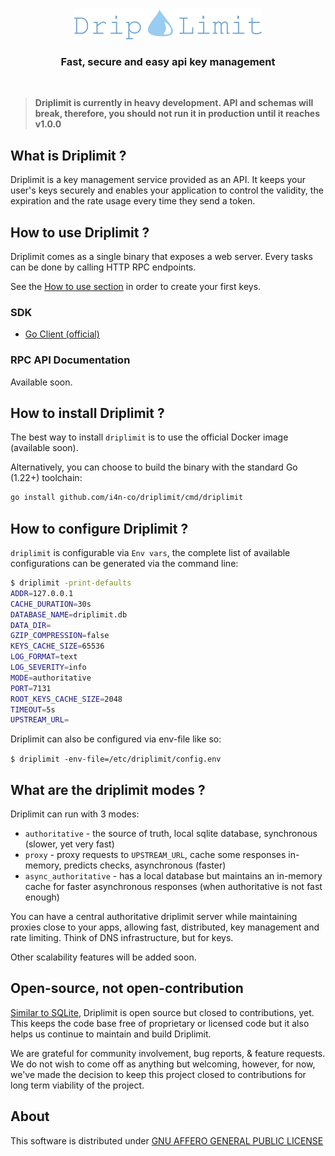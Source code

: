 <br>
<p align="center">
    <img src="./docs/medias/logo.png" alt="Driplimit Icon">
    <h3 align="center">Fast, secure and easy api key management</h3>
</p>

<br>

> **Driplimit is currently in heavy development. API and schemas will break, therefore, you should not run it in production until it reaches v1.0.0**

## What is Driplimit ?

Driplimit is a key management service provided as an API. It keeps your user's keys securely and enables your application to control the validity, the expiration and the rate usage every time they send a token. 

## How to use Driplimit ?

Driplimit comes as a single binary that exposes a web server. Every tasks can be done by calling HTTP RPC endpoints.

See the [How to use section](./docs/how-to-use.md) in order to create your first keys.

### SDK

* [Go Client (official)](https://github.com/i4n-co/driplimit/tree/main/pkg/client)

### RPC API Documentation

Available soon.

## How to install Driplimit ?

The best way to install `driplimit` is to use the official Docker image (available soon).

Alternatively, you can choose to build the binary with the standard Go (1.22+) toolchain:

```bash
go install github.com/i4n-co/driplimit/cmd/driplimit
```

## How to configure Driplimit ?

`driplimit` is configurable via `Env vars`, the complete list of available configurations can be generated via the command line:

```bash
$ driplimit -print-defaults
ADDR=127.0.0.1
CACHE_DURATION=30s
DATABASE_NAME=driplimit.db
DATA_DIR=
GZIP_COMPRESSION=false
KEYS_CACHE_SIZE=65536
LOG_FORMAT=text
LOG_SEVERITY=info
MODE=authoritative
PORT=7131
ROOT_KEYS_CACHE_SIZE=2048
TIMEOUT=5s
UPSTREAM_URL=
```

Driplimit can also be configured via env-file like so:

`$ driplimit -env-file=/etc/driplimit/config.env`

## What are the driplimit modes ?

Driplimit can run with 3 modes:

* `authoritative` - the source of truth, local sqlite database, synchronous (slower, yet very fast)
* `proxy` - proxy requests to `UPSTREAM_URL`, cache some responses in-memory, predicts checks, asynchronous (faster)
* `async_authoritative` - has a local database but maintains an in-memory cache for faster asynchronous responses (when authoritative is not fast enough)

You can have a central authoritative driplimit server while maintaining proxies close to your apps, allowing fast, distributed, key management and rate limiting. Think of DNS infrastructure, but for keys.

Other scalability features will be added soon.


## Open-source, not open-contribution

[Similar to SQLite](https://www.sqlite.org/copyright.html), Driplimit is open
source but closed to contributions, yet. This keeps the code base free of proprietary
or licensed code but it also helps us continue to maintain and build Driplimit.

We are grateful for community involvement, bug reports, & feature requests. We do
not wish to come off as anything but welcoming, however, for now, we've
made the decision to keep this project closed to contributions for long term viability of the project.

## About

This software is distributed under [GNU AFFERO GENERAL PUBLIC LICENSE](./LICENCE.md)
